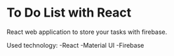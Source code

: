 # To Do List with React
React web application to store your tasks with firebase.

Used technology:
-React
-Material UI
-Firebase
